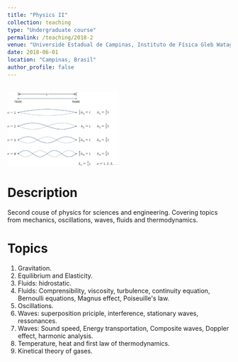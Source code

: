 ```yaml
---
title: "Physics II"
collection: teaching
type: "Undergraduate course"
permalink: /teaching/2018-2
venue: "Universide Estadual de Campinas, Instituto de Física Gleb Wataghin"
date: 2018-06-01
location: "Campinas, Brasil"
author_profile: false
---
```


<br/><img src='/images/teaching/stationary_wave.jpg' width="250">

Description
======
Second couse of physics for sciences and engineering. Covering topics from mechanics, oscillations, waves, fluids and thermodynamics.


Topics
======
1. Gravitation.
2. Equilibrium and Elasticity.
3. Fluids: hidrostatic.
4. Fluids: Comprensibility, viscosity, turbulence, continuity equation, Bernoulli equations, Magnus effect, Poiseuille's law.
5. Oscillations.
6. Waves: superposition priciple, interference, stationary waves, ressonances.
7. Waves: Sound speed, Energy transportation, Composite waves, Doppler effect, harmonic analysis.
8. Temperature, heat and first law of thermodynamics.
9. Kinetical theory of gases.

